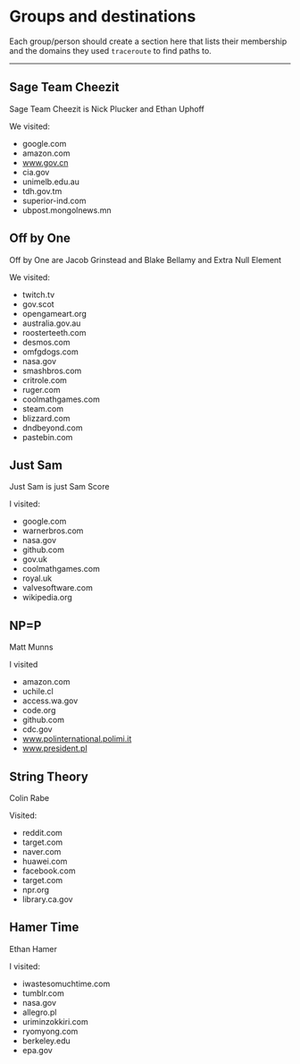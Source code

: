# Groups and destinations

Each group/person should create a section here that lists their membership
and the domains they used `traceroute` to find paths to.

---

## Sage Team Cheezit

Sage Team Cheezit is Nick Plucker and Ethan Uphoff

We visited:

* google.com
* amazon.com
* www.gov.cn
* cia.gov
* unimelb.edu.au
* tdh.gov.tm
* superior-ind.com
* ubpost.mongolnews.mn

## Off by One

Off by One are Jacob Grinstead and Blake Bellamy and Extra Null Element

We visited:
* twitch.tv
* gov.scot
* opengameart.org
* australia.gov.au
* roosterteeth.com
* desmos.com
* omfgdogs.com
* nasa.gov
* smashbros.com
* critrole.com
* ruger.com
* coolmathgames.com
* steam.com
* blizzard.com
* dndbeyond.com
* pastebin.com

## Just Sam

Just Sam is just Sam Score

I visited:
* google.com
* warnerbros.com
* nasa.gov
* github.com
* gov.uk
* coolmathgames.com
* royal.uk
* valvesoftware.com
* wikipedia.org

## NP=P

Matt Munns

I visited

* amazon.com
* uchile.cl
* access.wa.gov
* code.org
* github.com
* cdc.gov
* www.polinternational.polimi.it
* www.president.pl

## String Theory

Colin Rabe

Visited:

* reddit.com
* target.com
* naver.com
* huawei.com
* facebook.com
* target.com
* npr.org
* library.ca.gov

## Hamer Time

Ethan Hamer

I visited:
 * iwastesomuchtime.com
 * tumblr.com
 * nasa.gov
 * allegro.pl
 * uriminzokkiri.com
 * ryomyong.com
 * berkeley.edu
 * epa.gov
